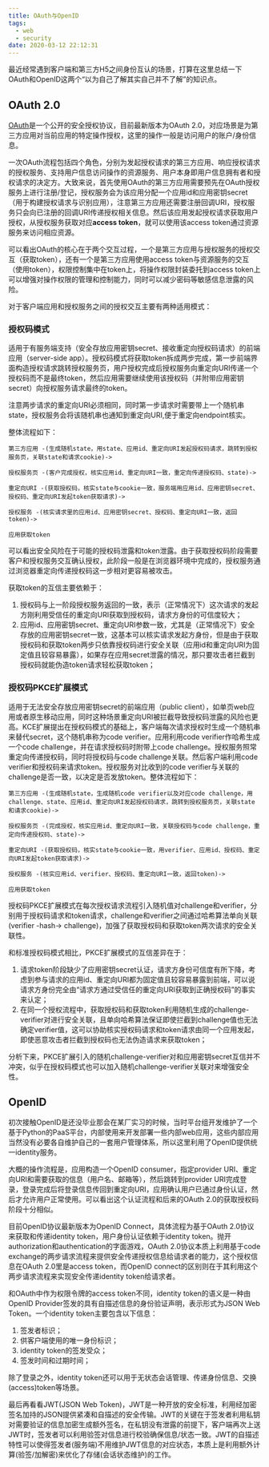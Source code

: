 ```yaml
---
title: OAuth与OpenID
tags:
  - web
  - security
date: 2020-03-12 22:12:31
---
```


最近经常遇到客户端和第三方H5之间身份互认的场景，打算在这里总结一下OAuth和OpenID这两个“以为自己了解其实自己并不了解”的知识点。
<!--more-->

## OAuth 2.0

[OAuth](https://oauth.net/)是一个公开的安全授权协议，目前最新版本为OAuth 2.0，对应场景是为第三方应用对当前应用的特定操作授权，这里的操作一般是访问用户的账户/身份信息。

一次OAuth流程包括四个角色，分别为发起授权请求的第三方应用、响应授权请求的授权服务、支持用户信息访问操作的资源服务、用户本身即用户信息拥有者和授权请求的决定方。大致来说，首先使用OAuth的第三方应用需要预先在OAuth授权服务上进行注册/登记，授权服务会为该应用分配一个应用id和应用密钥secret（用于构建授权请求与识别应用），注意第三方应用还需要注册回调URI，授权服务只会向已注册的回调URI传递授权相关信息。然后该应用发起授权请求获取用户授权，从授权服务获取对应**access token**，就可以使用该access token通过资源服务来访问相应资源。

可以看出OAuth的核心在于两个交互过程，一个是第三方应用与授权服务的授权交互（获取token），还有一个是第三方应用使用access token与资源服务的交互（使用token），权限控制集中在token上，将操作权限封装委托到access token上可以增强对操作权限的管理和控制能力，同时可以减少密码等敏感信息泄露的风险。

对于客户端应用和授权服务之间的授权交互主要有两种适用模式：

### 授权码模式

适用于有服务端支持（安全存放应用密钥secret、接收重定向授权码请求）的前端应用（server-side app）。授权码模式将获取token拆成两步完成，第一步前端界面构造授权请求跳转授权服务页，用户授权完成后授权服务向重定向URI传递一个授权码而不是最终token，然后应用需要继续使用该授权码（并附带应用密钥secret）向授权服务请求最终的token。

注意两步请求的重定向URI必须相同，同时第一步请求时需要带上一个随机串state，授权服务会将该随机串也通知到重定向URI,便于重定向endpoint核实。

整体流程如下：


    第三方应用 -(生成随机state，用state、应用id、重定向URI发起授权码请求，跳转到授权服务页，关联state和请求cookie)->
    
    授权服务页 -(客户完成授权，核实应用id、重定向URI一致，重定向传递授权码、state)->
    
    重定向URI -(获取授权码，核实state与cookie一致，服务端用应用id、应用密钥secret、授权码、重定向URI发起token获取请求)->
    
    授权服务 -(核实请求里的应用id、应用密钥secret、授权码、重定向URI一致，返回token)->
    
    应用获取token

可以看出安全风险在于可能的授权码泄露和token泄露。由于获取授权码阶段需要客户和授权服务交互确认授权，此阶段一般是在浏览器环境中完成的，授权服务通过浏览器重定向传递授权码这一步相对更容易被攻击。

获取token的互信主要依赖于：

1. 授权码与上一阶段授权服务返回的一致，表示（正常情况下）这次请求的发起方刚利用受信任的重定向URI获取到授权码，请求方身份的可信度较大；
2. 应用id、应用密钥secret、重定向URI参数一致，尤其是（正常情况下）安全存放的应用密钥secret一致，这基本可以核实请求发起方身份，但是由于获取授权码和获取token两步只依靠授权码进行安全关联（应用id和重定向URI为固定值且较容易暴露），如果存在应用secret泄露的情况，那只要攻击者拦截到授权码就能伪造token请求轻松获取token；

### 授权码PKCE扩展模式

适用于无法安全存放应用密钥secret的前端应用（public client），如单页web应用或者原生移动应用，同时这种场景重定向URI被拦截导致授权码泄露的风险也更高。KCE扩展提出在授权码模式的基础上，客户端每次请求授权时生成一个随机串来替代secret，这个随机串称为code verifier。应用利用code verifier作哈希生成一个code challenge，并在请求授权码时附带上code challenge。授权服务照常重定向传递授权码，同时将授权码与code challenge关联。然后客户端利用code verifier和授权码来请求token。授权服务对比收到的code verifier与关联的challenge是否一致，以决定是否发放token。整体流程如下：

	第三方应用 -(生成随机state，生成随机code verifier以及对应code challenge，用challenge、state、应用id、重定向URI发起授权码请求，跳转到授权服务页，关联state和请求cookie)->
    
    授权服务页 -(完成授权，核实应用id、重定向URI一致，关联授权码与code challenge，重定向传递授权码、state)->
    
    重定向URI -(获取授权码，核实state与cookie一致，用verifier、应用id、授权码、重定向URI发起token获取请求)->
    
    授权服务 -(核实应用id、verifier、授权码、重定向URI一致，返回token)->
    
    应用获取token

授权码PKCE扩展模式在每次授权请求流程引入随机值对challenge和verifier，分别用于授权码请求和token请求，challenge和verifier之间通过哈希算法单向关联(verifier -hash-> challenge)，加强了获取授权码和获取token两次请求的安全关联性。

和标准授权码模式相比，PKCE扩展模式的互信差异在于：

1. 请求token阶段缺少了应用密钥secret认证，请求方身份可信度有所下降，考虑到参与请求的应用id、重定向URI都为固定值且较容易暴露到前端，可以说请求方身份完全由“请求方通过受信任的重定向URI获取到正确授权码”的事实来认定；
2. 在同一个授权流程中，获取授权码和获取token利用随机生成的challenge-verifier对进行安全关联，且单向哈希算法保证即使拦截到challenge值也无法确定verifier值，这可以协助核实授权码请求和token请求由同一个应用发起，即使恶意攻击者拦截到授权码也无法伪造请求来获取token；

分析下来，PKCE扩展引入的随机challenge-verifier对和应用密钥secret互信并不冲突，似乎在授权码模式也可以加入随机challenge-verifier关联对来增强安全性。

## OpenID

初次接触OpenID是还没毕业那会在某厂实习的时候，当时平台组开发维护了一个基于Python的PaaS平台，内部使用来开发部署一些内部web应用，这些内部应用当然没有必要各自维护自己的一套用户管理体系，所以这里利用了OpenID提供统一identity服务。

大概的操作流程是，应用构造一个OpenID consumer，指定provider URI、重定向URI和需要获取的信息（用户名、邮箱等），然后跳转到provider URI完成登录，登录完成后将登录信息传回到重定向URI，应用确认用户已通过身份认证，然后才允许用户正常使用。可以看出这个认证流程和后来的OAuth 2.0的获取授权码阶段十分相似。

目前OpenID协议最新版本为OpenID Connect，具体流程为基于OAuth 2.0协议来获取和传递identity token，用户身份认证依赖于identity token。抛开authorization和authentication的字面游戏，OAuth 2.0协议本质上利用基于code exchange的两步请求流程来提供安全传递授权信息给请求者的能力，这个授权信息在OAuth 2.0里是access token，而OpenID connect的区别则在于其利用这个两步请求流程来实现安全传递identity token给请求者。

和OAuth中作为权限令牌的access token不同，identity token的语义是一种由OpenID Provider签发的具有自描述信息的身份验证声明，表示形式为JSON Web Token。一个identity token主要包含以下信息：

1. 签发者标识；
2. 供客户端使用的唯一身份标识；
3. identity token的签发受众；
4. 签发时间和过期时间；

除了登录之外，identity token还可以用于无状态会话管理、传递身份信息、交换(access)token等场景。

最后再看看JWT(JSON Web Token)，JWT是一种开放的安全标准，利用经加密签名加持的JSON提供紧凑和自描述的安全传输。JWT的关键在于签发者利用私钥对需要验证的信息加密生成额外签名，在私钥没有泄露的前提下，客户端再次上送JWT时，签发者可以利用验签对信息进行校验确保信息/状态一致。JWT的自描述特性可以使得签发者(服务端)不用维护JWT信息的对应状态，本质上是利用额外计算(验签/加解密)来优化了存储(会话状态维护)的工作。


